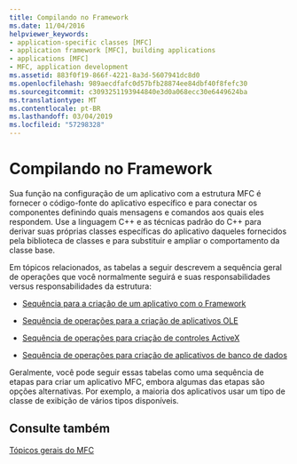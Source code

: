 ```yaml
---
title: Compilando no Framework
ms.date: 11/04/2016
helpviewer_keywords:
- application-specific classes [MFC]
- application framework [MFC], building applications
- applications [MFC]
- MFC, application development
ms.assetid: 883f0f19-866f-4221-8a3d-5607941dc8d0
ms.openlocfilehash: 989aecdfafc0d57bfb28874ee84dbf40f8fefc30
ms.sourcegitcommit: c3093251193944840e3d0a068ecc30e6449624ba
ms.translationtype: MT
ms.contentlocale: pt-BR
ms.lasthandoff: 03/04/2019
ms.locfileid: "57298328"
---
```

# <a name="building-on-the-framework"></a>Compilando no Framework

Sua função na configuração de um aplicativo com a estrutura MFC é fornecer o código-fonte do aplicativo específico e para conectar os componentes definindo quais mensagens e comandos aos quais eles respondem. Use a linguagem C++ e as técnicas padrão do C++ para derivar suas próprias classes específicas do aplicativo daqueles fornecidos pela biblioteca de classes e para substituir e ampliar o comportamento da classe base.

Em tópicos relacionados, as tabelas a seguir descrevem a sequência geral de operações que você normalmente seguirá e suas responsabilidades versus responsabilidades da estrutura:

- [Sequência para a criação de um aplicativo com o Framework](../mfc/sequence-of-operations-for-building-mfc-applications.md)

- [Sequência de operações para a criação de aplicativos OLE](../mfc/sequence-of-operations-for-creating-ole-applications.md)

- [Sequência de operações para criação de controles ActiveX](../mfc/sequence-of-operations-for-creating-activex-controls.md)

- [Sequência de operações para criação de aplicativos de banco de dados](../mfc/sequence-of-operations-for-creating-database-applications.md)

Geralmente, você pode seguir essas tabelas como uma sequência de etapas para criar um aplicativo MFC, embora algumas das etapas são opções alternativas. Por exemplo, a maioria dos aplicativos usar um tipo de classe de exibição de vários tipos disponíveis.

## <a name="see-also"></a>Consulte também

[Tópicos gerais do MFC](../mfc/general-mfc-topics.md)
